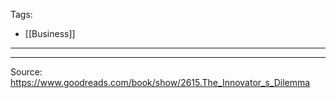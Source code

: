 Tags:
- [[Business]]
---

---
Source: https://www.goodreads.com/book/show/2615.The_Innovator_s_Dilemma

